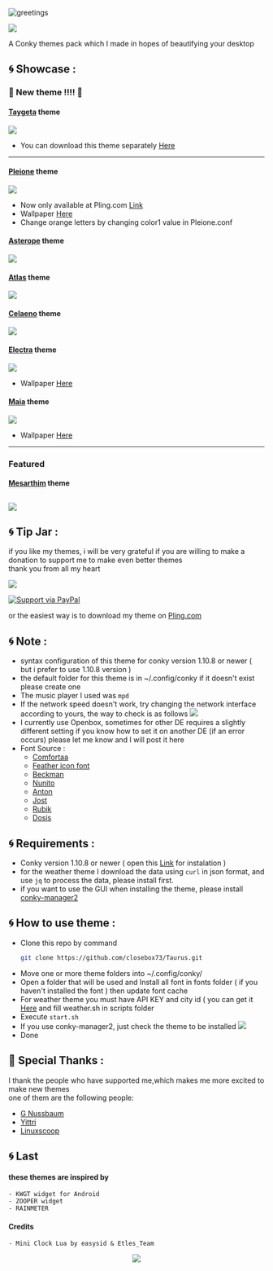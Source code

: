 ![greetings](/Asset/Taurus.png)

![](https://api.visitorbadge.io/api/VisitorHit?user=closebox73&repo=Taurus&countColor=%23008080)

A Conky themes pack which I made in hopes of beautifying your desktop 

## :cyclone: Showcase :
### :rocket: New theme !!!! :rocket:
#### [Taygeta](/Taygeta) theme

![](/Taygeta/preview.png)
- You can download this theme separately [Here](https://www.pling.com/p/1849970/)
----------------------------------------------------------------
#### [Pleione](/Pleione) theme

![](/Asset/pleione.png)
- Now only available at Pling.com [Link](https://www.pling.com/p/1832702/)
- Wallpaper [Here](https://unsplash.com/photos/iJWxOxFggpI)
- Change orange letters by changing color1 value in Pleione.conf
#### [Asterope](/Asterope) theme

![](/Asterope/preview.png)
#### [Atlas](/Atlas) theme

![](/Atlas/preview.png)
#### [Celaeno](/Celaeno) theme

![](/Celaeno/preview.png)
#### [Electra](/Electra) theme

![](/Electra/preview.png)
- Wallpaper [Here](https://unsplash.com/photos/dMeEJRE18VI)
#### [Maia](/Maia) theme

![](/Maia/preview.png)
- Wallpaper [Here](https://unsplash.com/photos/KBoWO5yV668)
---------------------------------------------------
### Featured
#### [Mesarthim](/Mesarthim) theme

![](/Mesarthim/preview.png)
-----------------------------------------------------

## :cyclone: Tip Jar :
if you like my themes, i will be very grateful if you are willing to make a donation to support me to make even better themes<br />
thank you from all my heart

[![](https://ko-fi.com/img/githubbutton_sm.svg)](https://ko-fi.com/closebox73)

[![Support via PayPal](https://cdn.rawgit.com/twolfson/paypal-github-button/1.0.0/dist/button.svg)](https://www.paypal.me/closebox73/)

or the easiest way is to download my theme on [Pling.com](https://www.pling.com/u/closebox73x) 

## :cyclone: Note :
- syntax configuration of this theme for conky version 1.10.8 or newer  ( but i prefer to use 1.10.8 version )
- the default folder for this theme is in ~/.config/conky if it doesn't exist please create one
- The music player I used was `mpd`
- If the network speed doesn't work, try changing the network interface according to yours, the way to check is as follows
	![](/Asset/Wlan.png)
- I currently use Openbox, sometimes for other DE requires a slightly different setting
	if you know how to set it on another DE (if an error occurs) please let me know and I will post it here 
- Font Source :
	 - [Comfortaa](https://fonts.google.com/specimen/Comfortaa)
	 - [Feather icon font](https://github.com/AT-UI/feather-font)
	 - [Beckman](https://www.dafont.com/beckman.font?l%5B%5D=10&l%5B%5D=1)
	 - [Nunito](https://fonts.google.com/specimen/Nunito)
	 - [Anton](https://fonts.google.com/specimen/Anton)
	 - [Jost](https://fonts.google.com/specimen/Jost)
	 - [Rubik](https://fonts.google.com/specimen/Rubik)
	 - [Dosis](https://fonts.google.com/specimen/Dosis)

## :cyclone: Requirements :
- Conky version 1.10.8 or newer ( open this  [Link](https://github.com/brndnmtthws/conky) for instalation )
- for the weather theme I download the data using `curl` in json format, and use `jq` to process the data, please install first.
- if you want to use the GUI when installing the theme, please install [conky-manager2](https://github.com/zcot/conky-manager2)

## :cyclone: How to use theme :
- Clone this repo by command
  ```bash
  git clone https://github.com/closebox73/Taurus.git
  ```
- Move one or more theme folders into ~/.config/conky/
- Open a folder that will be used and Install all font in fonts folder ( if you haven't installed the font ) then update font cache
- For weather theme you must have API KEY and city id ( you can get it [Here](https://openweathermap.org) and fill weather.sh in scripts folder
- Execute `start.sh`
- If you use conky-manager2, just check the theme to be installed
	![](/Asset/CM2.png)
- Done

## :gift: Special Thanks :
I thank the people who have supported me,which makes me more excited to make new themes<br />
one of them are the following people:

- [G Nussbaum](https://github.com/gnussbaum67)
- [Yittri](https://github.com/yittri)
- [Linuxscoop](https://github.com/linuxscoop/)

## :cyclone: Last
#### these themes are inspired by
	- KWGT widget for Android
	- ZOOPER widget
	- RAINMETER
	
#### Credits
	- Mini Clock Lua by easysid & Etles_Team

<p align="center"><a href="https://github.com/closebox73/Taurus/blob/master/LICENSE"><img src="https://img.shields.io/static/v1.svg?style=rounded-square&label=License&message=MIT-License&logoColor=white&logo=github&colorA=282C35&colorB=008080"/></a></p>
